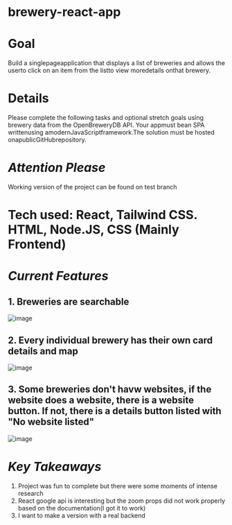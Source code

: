 # brewery-react-app

# Goal
Build a singlepageapplication that displays a list of breweries and allows the userto click on an
item from the listto view moredetails onthat brewery.
# Details
Please complete the following tasks and optional stretch goals using brewery data from the
OpenBreweryDB API. Your appmust bean SPA writtenusing amodernJavaScriptframework.The
solution must be hosted onapublicGitHubrepository.

# *****Attention Please*****

Working version of the project can be found on test branch


# Tech used: React, Tailwind CSS. HTML, Node.JS, CSS (Mainly Frontend)

# *****Current Features*****

## 1. Breweries are searchable



![image](https://user-images.githubusercontent.com/112201564/218483048-e7f67bf7-165d-4e69-9394-888868ee912d.png)


## 2. Every individual brewery has their own card details and map



![image](https://user-images.githubusercontent.com/112201564/218483588-e49380a0-e4cf-4be0-88cb-c35479393fa0.png)




## 3. Some breweries don't havw websites, if the website does a website, there is a website button. If not, there is a details button listed with "No website listed"



![image](https://user-images.githubusercontent.com/112201564/218485686-e2e358d7-2f08-4fc6-ba79-00500bb69aa0.png)





# *****Key Takeaways*****

1. Project was fun to complete but there were some moments of intense research
2. React google api is interesting but the zoom props did not work properly based on the documentation(I got it to work)
3. I want to make a version with a real backend
